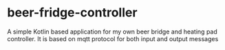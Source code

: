 # beer-fridge-controller
A simple Kotlin based application for my own beer bridge and heating pad controller. It is based on mqtt protocol for both input and output messages
